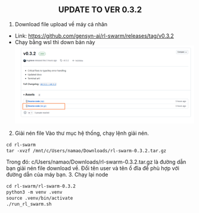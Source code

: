 <h2 align=center>UPDATE TO VER 0.3.2</h2>
 
 1. Download file upload về máy cá nhân
 - Link: https://github.com/gensyn-ai/rl-swarm/releases/tag/v0.3.2
 - Chạy bằng wsl thì down bản này 
 ![Screenshot 2025-04-21 075405](https://github.com/1shot-sudo/gensynai-testnet/blob/587f4ec0ed15193920c2700ac304b1db8c2dddb3/Screenshot_3.png)
 
 2. Giải nén file
 Vào thư mục hệ thống, chạy lệnh giải nén.
 ```
 cd rl-swarm
 tar -xvzf /mnt/c/Users/namao/Downloads/rl-swarm-0.3.2.tar.gz
 ```
 Trong đó: c/Users/namao/Downloads/rl-swarm-0.3.2.tar.gz là đường dẫn bạn giải nén file download về. Đổi tên user <namao> và tên ổ đĩa <C> để phù hợp với đường dẫn của máy bạn.
 3. Chạy lại node
 
 ```
 cd rl-swarm/rl-swarm-0.3.2
 python3 -m venv .venv
 source .venv/bin/activate
 ./run_rl_swarm.sh
 ```
